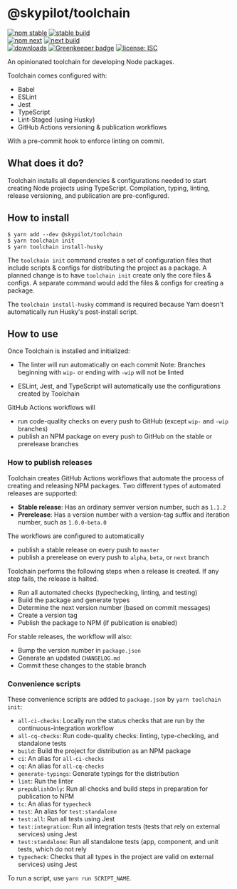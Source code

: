 # @skypilot/toolchain

[![npm stable](https://img.shields.io/npm/v/@skypilot/toolchain?label=stable)](https://www.npmjs.com/package/@skypilot/toolchain)
[![stable build](https://img.shields.io/github/workflow/status/skypilotcc/toolchain/Stable%20release?label=stable%20build)]()  
[![npm next](https://img.shields.io/npm/v/@skypilot/toolchain/next?label=next)](https://www.npmjs.com/package/@skypilot/toolchain)
[![next build](https://img.shields.io/github/workflow/status/skypilotcc/toolchain/Prerelease?branch=next&label=next%20build)]()  
[![downloads](https://img.shields.io/npm/dm/@skypilot/toolchain)]()
[![Greenkeeper badge](https://badges.greenkeeper.io/skypilotcc/toolchain.svg)](https://greenkeeper.io/)
[![license: ISC](https://img.shields.io/badge/license-ISC-blue.svg)](https://opensource.org/licenses/ISC)

An opinionated toolchain for developing Node packages.

Toolchain comes configured with:

- Babel
- ESLint
- Jest
- TypeScript
- Lint-Staged (using Husky)
- GitHub Actions versioning & publication workflows

With a pre-commit hook to enforce linting on commit.


## What does it do?
Toolchain installs all dependencies & configurations needed to start creating Node projects
using TypeScript. Compilation, typing, linting, release versioning, and publication are
pre-configured.


## How to install
```
$ yarn add --dev @skypilot/toolchain
$ yarn toolchain init
$ yarn toolchain install-husky
```

The `toolchain init` command creates a set of configuration files that include scripts & configs
for distributing the project as a package. A planned change is to have `toolchain init` create only
the core files & configs. A separate command would add the files & configs for creating a package.

The `toolchain install-husky` command is required because Yarn doesn't automatically run Husky's
post-install script.

## How to use

Once Toolchain is installed and initialized:

- The linter will run automatically on each commit
  Note: Branches beginning with `wip-` or ending with `-wip` will not be linted

- ESLint, Jest, and TypeScript will automatically use the configurations created by Toolchain

GitHub Actions workflows will
- run code-quality checks on every push to GitHub (except `wip-` and `-wip` branches)
- publish an NPM package on every push to GitHub on the stable or prerelease branches

### How to publish releases

Toolchain creates GitHub Actions workflows that automate the process of creating and releasing
NPM packages. Two different types of automated releases are supported:

- **Stable release**: Has an ordinary semver version number, such as `1.1.2`
- **Prerelease**: Has a version number with a version-tag suffix and iteration number, such as
`1.0.0-beta.0`

The workflows are configured to automatically
- publish a stable release on every push to `master`
- publish a prerelease on every push to `alpha`, `beta`, or `next` branch

Toolchain performs the following steps when a release is created. If any step fails, the release is
halted.

- Run all automated checks (typechecking, linting, and testing)
- Build the package and generate types
- Determine the next version number (based on commit messages)
- Create a version tag
- Publish the package to NPM (if publication is enabled)

For stable releases, the workflow will also:

- Bump the version number in `package.json`
- Generate an updated `CHANGELOG.md`
- Commit these changes to the stable branch

### Convenience scripts

These convenience scripts are added to `package.json` by `yarn toolchain init`:

- `all-ci-checks`: Locally run the status checks that are run by the continuous-integration workflow
- `all-cq-checks`: Run code-quality checks: linting, type-checking, and standalone tests
- `build`: Build the project for distribution as an NPM package
- `ci`: An alias for `all-ci-checks`
- `cq`: An alias for `all-cq-checks`
- `generate-typings`: Generate typings for the distribution
- `lint`: Run the linter
- `prepublishOnly`: Run all checks and build steps in preparation for publication to NPM
- `tc`: An alias for `typecheck`
- `test`: An alias for `test:standalone`
- `test:all`: Run all tests using Jest
- `test:integration`: Run all integration tests (tests that rely on external services) using Jest
- `test:standalone`: Run all standalone tests (app, component, and unit tests, which do not rely
- `typecheck`: Checks that all types in the project are valid
on external services) using Jest

To run a script, use `yarn run SCRIPT_NAME`.
